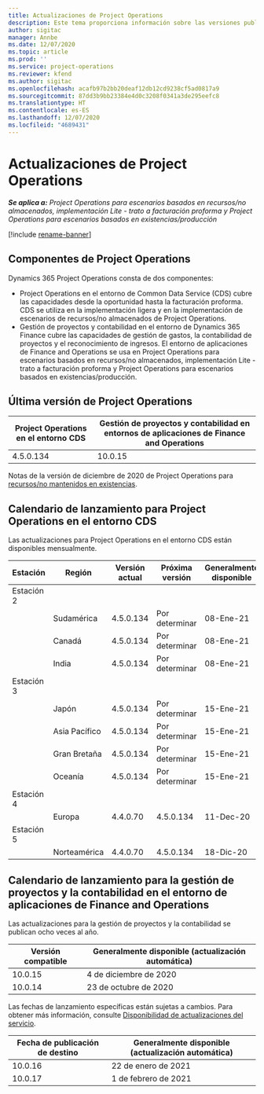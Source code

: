 ```yaml
---
title: Actualizaciones de Project Operations
description: Este tema proporciona información sobre las versiones publicadas de Dynamics 365 Project Operations.
author: sigitac
manager: Annbe
ms.date: 12/07/2020
ms.topic: article
ms.prod: ''
ms.service: project-operations
ms.reviewer: kfend
ms.author: sigitac
ms.openlocfilehash: acafb97b2bb20deaf12db12cd9238cf5ad0817a9
ms.sourcegitcommit: 87dd3b9bb23384e4d0c3208f0341a3de295eefc8
ms.translationtype: HT
ms.contentlocale: es-ES
ms.lasthandoff: 12/07/2020
ms.locfileid: "4689431"
---
```

# <a name="project-operations-updates"></a>Actualizaciones de Project Operations

_**Se aplica a:** Project Operations para escenarios basados en recursos/no almacenados, implementación Lite - trato a facturación proforma y Project Operations para escenarios basados en existencias/producción_

[!include [rename-banner](~/includes/cc-data-platform-banner.md)]

## <a name="project-operations-components"></a>Componentes de Project Operations

Dynamics 365 Project Operations consta de dos componentes:

- Project Operations en el entorno de Common Data Service (CDS) cubre las capacidades desde la oportunidad hasta la facturación proforma. CDS se utiliza en la implementación ligera y en la implementación de escenarios de recursos/no almacenados de Project Operations.
- Gestión de proyectos y contabilidad en el entorno de Dynamics 365 Finance cubre las capacidades de gestión de gastos, la contabilidad de proyectos y el reconocimiento de ingresos. El entorno de aplicaciones de Finance and Operations se usa en Project Operations para escenarios basados en recursos/no almacenados, implementación Lite - trato a facturación proforma y Project Operations para escenarios basados en existencias/producción.

## <a name="project-operations-latest-version"></a>Última versión de Project Operations

| Project Operations en el entorno CDS | Gestión de proyectos y contabilidad en entornos de aplicaciones de Finance and Operations |
| --- | --- |
| 4.5.0.134 | 10.0.15 |

Notas de la versión de diciembre de 2020 de Project Operations para [recursos/no mantenidos en existencias](whats-new-dec-2020-resource-based.md).

## <a name="release-schedule-for-project-operations-on-cds-environment"></a>Calendario de lanzamiento para Project Operations en el entorno CDS

Las actualizaciones para Project Operations en el entorno CDS están disponibles mensualmente. 

| Estación   | Región        | Versión actual | Próxima versión | Generalmente disponible |
|-----------|---------------|-----------------|--------------|---------------------|
| Estación 2 |   &nbsp;      |    &nbsp;       | &nbsp;       |      &nbsp;         |
|   &nbsp;  | Sudamérica |  4.5.0.134       | Por determinar     | 08-Ene-21           |
|    &nbsp; | Canadá        |  4.5.0.134       | Por determinar     | 08-Ene-21          |
|   &nbsp;  | India         |  4.5.0.134       | Por determinar     | 08-Ene-21           |
| Estación 3  |      &nbsp;   |     &nbsp;      |     &nbsp;   |      &nbsp;         |
|   &nbsp;  | Japón         |  4.5.0.134       | Por determinar     | 15-Ene-21           |
|   &nbsp;  | Asia Pacífico  |  4.5.0.134       | Por determinar     | 15-Ene-21           |
|   &nbsp;  | Gran Bretaña |  4.5.0.134       | Por determinar     | 15-Ene-21           |
|   &nbsp;  | Oceanía       |  4.5.0.134       | Por determinar     | 15-Ene-21           |
| Estación 4 |     &nbsp;    |     &nbsp;      |     &nbsp;   |      &nbsp;         |
|   &nbsp;  | Europa        |  4.4.0.70       | 4.5.0.134     | 11-Dec-20           |
| Estación 5 |     &nbsp;    |     &nbsp;      |     &nbsp;   |      &nbsp;         |
|   &nbsp;  | Norteamérica |  4.4.0.70       | 4.5.0.134     | 18-Dic-20           |

## <a name="release-schedule-for-project-management-and-accounting-in-the-finance-and-operations-apps-environment"></a>Calendario de lanzamiento para la gestión de proyectos y la contabilidad en el entorno de aplicaciones de Finance and Operations

Las actualizaciones para la gestión de proyectos y la contabilidad se publican ocho veces al año.

| Versión compatible | Generalmente disponible (actualización automática) |
| --- | --- |
| 10.0.15 | 4 de diciembre de 2020 |
| 10.0.14 | 23 de octubre de 2020 |

Las fechas de lanzamiento específicas están sujetas a cambios. Para obtener más información, consulte [Disponibilidad de actualizaciones del servicio](https://docs.microsoft.com/dynamics365/fin-ops-core/fin-ops/get-started/public-preview-releases?toc=/dynamics365/finance/toc.json).

| Fecha de publicación de destino | Generalmente disponible (actualización automática) |
| --- | --- |
| 10.0.16 | 22 de enero de 2021 |
| 10.0.17 | 1 de febrero de 2021 |

